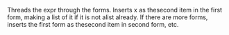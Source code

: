 Threads the expr through the forms. Inserts x as thesecond item in the first form, making a list of it if it is not alist already. If there are more forms, inserts the first form as thesecond item in second form, etc.